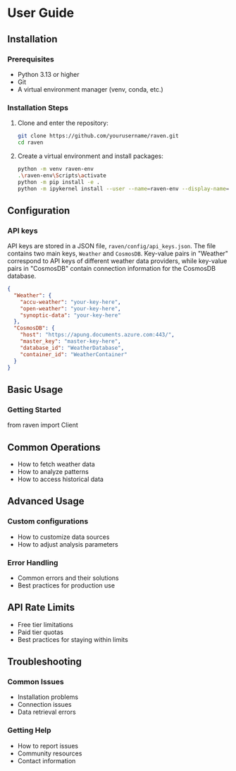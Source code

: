# User Guide

## Installation

### Prerequisites
- Python 3.13 or higher
- Git
- A virtual environment manager (venv, conda, etc.)

### Installation Steps

1. Clone and enter the repository:
   ```bash
   git clone https://github.com/yourusername/raven.git
   cd raven
   ```

2. Create a virtual environment and install packages:
   ```bash
   python -m venv raven-env
   .\raven-env\Scripts\activate
   python -m pip install -e .
   python -m ipykernel install --user --name=raven-env --display-name="RAVEN Environment"
   ```

## Configuration

### API keys
API keys are stored in a JSON file, `raven/config/api_keys.json`. The file contains
two main keys, `Weather` and `CosmosDB`. Key-value pairs in "Weather" correspond to
API keys of different weather data providers, while key-value pairs in "CosmosDB"
contain connection information for the CosmosDB database.

```json
{
  "Weather": {
    "accu-weather": "your-key-here",
    "open-weather": "your-key-here",
    "synoptic-data": "your-key-here"
  },
  "CosmosDB": {
    "host": "https://apung.documents.azure.com:443/",
    "master_key": "master-key-here",
    "database_id": "WeatherDatabase",
    "container_id": "WeatherContainer"
  }
}
```

## Basic Usage

### Getting Started
from raven import Client

## Common Operations
- How to fetch weather data
- How to analyze patterns
- How to access historical data

## Advanced Usage

### Custom configurations
- How to customize data sources
- How to adjust analysis parameters

### Error Handling
- Common errors and their solutions
- Best practices for production use

## API Rate Limits
- Free tier limitations
- Paid tier quotas
- Best practices for staying within limits

## Troubleshooting
### Common Issues
- Installation problems
- Connection issues
- Data retrieval errors

### Getting Help
- How to report issues
- Community resources
- Contact information